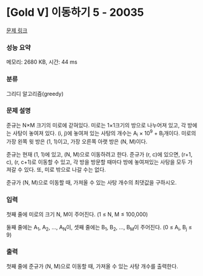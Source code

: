 # [Gold V] 이동하기 5 - 20035 

[문제 링크](https://www.acmicpc.net/problem/20035) 

### 성능 요약

메모리: 2680 KB, 시간: 44 ms

### 분류

그리디 알고리즘(greedy)

### 문제 설명

<p>준규는 N×M 크기의 미로에 갇혀있다. 미로는 1×1크기의 방으로 나누어져 있고, 각 방에는 사탕이 놓여져 있다. (i, j)에 놓여져 있는 사탕의 개수는 A<sub>i</sub> × 10<sup>9</sup> + B<sub>j</sub>개이다. 미로의 가장 왼쪽 윗 방은 (1, 1)이고, 가장 오른쪽 아랫 방은 (N, M)이다.</p>

<p>준규는 현재 (1, 1)에 있고, (N, M)으로 이동하려고 한다. 준규가 (r, c)에 있으면, (r+1, c), (r, c+1)로 이동할 수 있고, 각 방을 방문할 때마다 방에 놓여져있는 사탕을 모두 가져갈 수 있다. 또, 미로 밖으로 나갈 수는 없다.</p>

<p>준규가 (N, M)으로 이동할 때, 가져올 수 있는 사탕 개수의 최댓값을 구하시오.</p>

### 입력 

 <p>첫째 줄에 미로의 크기 N, M이 주어진다. (1 ≤ N, M ≤ 100,000)</p>

<p>둘째 줄에는 A<sub>1</sub>, A<sub>2</sub>, ..., A<sub>N</sub>이, 셋째 줄에는 B<sub>1</sub>, B<sub>2</sub>, ..., B<sub>M</sub>이 주어진다. (0 ≤ A<sub>i</sub>, B<sub>j</sub> ≤ 9)</p>

### 출력 

 <p>첫째 줄에 준규가 (N, M)으로 이동할 때, 가져올 수 있는 사탕 개수를 출력한다.</p>

